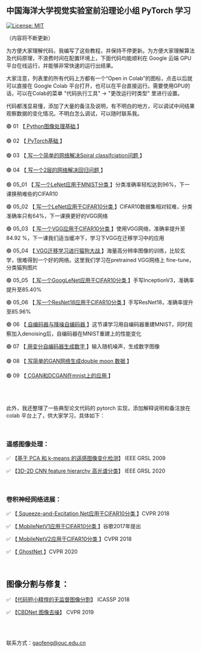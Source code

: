 ## 中国海洋大学视觉实验室前沿理论小组 PyTorch 学习

[![License: MIT](https://img.shields.io/badge/License-MIT-yellow.svg)](https://opensource.org/licenses/MIT)

（内容将不断更新）

为方便大家理解代码，我编写了这些教程，并保持不停更新。为方便大家理解算法及代码原理，不浪费时间在配置环境上，下面代码均能顺利在 Google 云端 GPU 平台在线运行，并能够非常快速的运行出结果。

大家注意，列表里的所有代码上方都有一个“Open in Colab”的图标，点击以后就可以直接在 Google Colab 平台打开，也可以在平台直接运行。需要使用GPU的话，可以在Colab的菜单 "代码执行工具"  → "更改运行时类型" 里进行设置。

代码都浅显易懂，添加了大量的备注及说明，有不明白的地方，可以调试中间结果观察数据的变化情况。不明白怎么调试，可以随时联系我。



🟢 01  【[ Python图像处理基础 ](https://github.com/OUCTheoryGroup/colab_demo/blob/master/01_Image_Processing.ipynb)】

🟢 02  【[ PyTorch基础 ](https://github.com/OUCTheoryGroup/colab_demo/blob/master/02_Pytorch_Basic.ipynb)】

🟢 03  【[ 写一个简单的网络解决Spiral classifciation问题 ](https://github.com/OUCTheoryGroup/colab_demo/blob/master/03_Spiral_Classification.ipynb)】

🟢 04  【[ 写一个2层的网络解决回归问题 ](https://github.com/OUCTheoryGroup/colab_demo/blob/master/04_Regression.ipynb)】

🟢 05_01  【[ 写一个LeNet应用于MNIST分类 ](https://github.com/OUCTheoryGroup/colab_demo/blob/master/05_01_ConvNet.ipynb)】分类准确率轻松达到96%，下一课换稍难些的CIFAR10

🟢 05_02  【[ 写一个LeNet应用于CIFAR10分类 ](https://github.com/OUCTheoryGroup/colab_demo/blob/master/05_02_CNN_CIFAR10.ipynb)】CIFAR10数据集相对较难，分类准确率只有64%，下一课换更好的VGG网络

🟢 05_03  【[ 写一个VGG应用于CIFAR10分类 ](https://github.com/OUCTheoryGroup/colab_demo/blob/master/05_02_CNN_CIFAR10.ipynb)】使用VGG网络，准确率提升至84.92 %，下一课我们适当缓冲下，学习下VGG在迁移学习中的应用

🟢 05_04  【[ VGG迁移学习进行猫狗大战 ](https://github.com/OUCTheoryGroup/colab_demo/blob/master/05_04_Transfer_VGG_for_dogs_vs_cats.ipynb)】海量高分辨率图像的训练，比较玄学，很难得到一个好的网络。这里我们学习在pretrained VGG网络上 fine-tune，分类猫狗图片

🟢 05_05  【[ 写一个GoogLeNet应用于CIFAR10分类 ](https://github.com/OUCTheoryGroup/colab_demo/blob/master/05_05_GoogLeNet_CIFAR10.ipynb)】手写InceptionV3，准确率提升至85.40%

🟢 05_06  【[ 写一个ResNet18应用于CIFAR10分类 ](https://github.com/OUCTheoryGroup/colab_demo/blob/master/05_06_Resnet_CIFAR10.ipynb)】手写ResNet18，准确率提升至85.96%

🟢 06  【[ 自编码器与降噪自编码器 ](https://github.com/OUCTheoryGroup/colab_demo/blob/master/06_Autoencoder.ipynb)】这节课学习用自编码器重建MNIST，同时观察加入denoising后，自编码器在MNIST重建上的性能变化

🟢 07  【[ 用变分自编码器生成数字 ](https://github.com/OUCTheoryGroup/colab_demo/blob/master/07_VAE.ipynb)】输入随机噪声，生成数字图像

🟢 08  【[ 写简单的GAN网络生成double moon 数据 ](https://github.com/OUCTheoryGroup/colab_demo/blob/master/08_GAN_double_moon.ipynb)】

🟢 09  【[ CGAN和DCGAN在mnist上的应用 ](https://github.com/OUCTheoryGroup/colab_demo/blob/master/09_CGAN_DCGAN_mnist.ipynb)】

<br><br>

此外，我还整理了一些典型论文代码的 pytorch 实现，添加解释说明和备注放在 colab 平台上了，供大家学习，具体如下：

<br>

### 遥感图像处理：

✅ 【[基于 PCA 和 k-means 的遥感图像变化检测](https://github.com/OUCTheoryGroup/colab_demo/blob/master/202003_models/Change_detection_PCA_KM.ipynb)】 IEEE GRSL 2009

✅ 【[3D-2D CNN feature hierarchy 高光谱分类](https://github.com/OUCTheoryGroup/colab_demo/blob/master/202003_models/HybridSN_GRSL2020.ipynb)】 IEEE GRSL 2020

<br>

### 卷积神经网络进展：

✅ 【[ Squeeze-and-Excitation Net应用于CIFAR10分类 ](https://github.com/OUCTheoryGroup/colab_demo/blob/master/202003_models/SENet_CIFAR10.ipynb)】CVPR 2018

✅ 【[ MobileNetV1应用于CIFAR10分类 ](https://github.com/OUCTheoryGroup/colab_demo/blob/master/202003_models/MobileNetV1_CIFAR10.ipynb)】谷歌2017年提出 

✅ 【[ MobileNetV2应用于CIFAR10分类 ](https://github.com/OUCTheoryGroup/colab_demo/blob/master/202003_models/MobileNetV2_CIFAR10.ipynb)】CVPR 2018 

✅ 【[ GhostNet ](https://www.cnblogs.com/gaopursuit/p/12458435.html)】CVPR 2020  

<br>

## 图像分割与修复：

✅ 【[代码短小精悍的无监督图像分割](https://github.com/OUCTheoryGroup/colab_demo/blob/master/202003_models/Unsupervised_Segmentation.ipynb)】 ICASSP 2018

✅ 【[CBDNet 图像去噪](https://github.com/OUCTheoryGroup/colab_demo/blob/master/202003_models/CBDNet_CVPR2019.ipynb)】 CVPR 2019

<br><br>

联系方式：gaofeng@ouc.edu.cn
